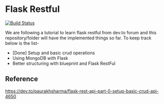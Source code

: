 # Flask Restful

[![Build Status](https://travis-ci.org/joemccann/dillinger.svg?branch=master)](https://travis-ci.org/joemccann/dillinger)

We are following a tutorial to learn flask restful from dev.to forum and this repository/folder will have the implemented things so far.
To keep track below is the list-
  - [Done] Setup and basic crud operations 
  - Using MongoDB with Flask
  - Better structuring with blueprint and Flask RestFul
 
## Reference 
https://dev.to/paurakhsharma/flask-rest-api-part-0-setup-basic-crud-api-4650